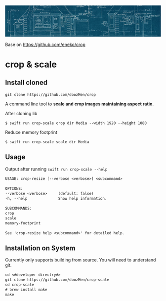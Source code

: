 ![crop](Media/crop_header.jpg)

Base on https://github.com/eneko/crop

# crop & scale
 
## Install cloned

```
git clone https://github.com/doozMen/crop
```

A command line tool to **scale and crop images maintaining aspect ratio**.

After cloning lib 
```
$ swift run crop-scale crop dir Media --width 1920 --height 1080
```

Reduce memory footprint
```
$ swift run crop-scale scale dir Media 
```


## Usage
Output after running `swift run crop-scale --help`

```
USAGE: crop-resize [--verbose <verbose>] <subcommand>

OPTIONS:
--verbose <verbose>     (default: false)
-h, --help              Show help information.

SUBCOMMANDS:
crop
scale
memory-footprint

See 'crop-resize help <subcommand>' for detailed help.
```


## Installation on System

Currently only supports building from source. You will need to understand git.

```
cd <#developer directry#>
git clone https://github.com/doozMen/crop-scale
cd crop-scale
# brew install make
make
```